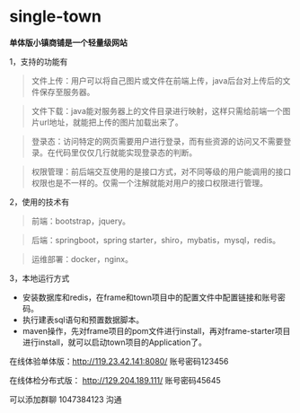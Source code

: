 # single-town
**单体版小镇商铺是一个轻量级网站**

1，支持的功能有
>文件上传：用户可以将自己图片或文件在前端上传，java后台对上传后的文件保存至服务器。

>文件下载：java能对服务器上的文件目录进行映射，这样只需给前端一个图片url地址，就能把上传的图片加载出来了。

>登录态：访问特定的网页需要用户进行登录，而有些资源的访问又不需要登录。在代码里仅仅几行就能实现登录态的判断。

>权限管理：前后端交互使用的是接口方式，对不同等级的用户能调用的接口权限也是不一样的。仅需一个注解就能对用户的接口权限进行管理。

2，使用的技术有
> 前端：bootstrap，jquery。

>后端：springboot，spring starter，shiro，mybatis，mysql，redis。

>运维部署：docker，nginx。

3，本地运行方式
* 安装数据库和redis，在frame和town项目中的配置文件中配置链接和账号密码。
* 执行建表sql语句和预置数据脚本。
* maven操作，先对frame项目的pom文件进行install，再对frame-starter项目进行install，就可以启动town项目的Application了。

在线体验单体版：http://119.23.42.141:8080/ 账号密码123456

在线体检分布式版： http://129.204.189.111/ 账号密码45645

可以添加群聊 1047384123 沟通

